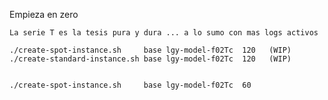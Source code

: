 Empieza en zero

    La serie T es la tesis pura y dura ... a lo sumo con mas logs activos

    ./create-spot-instance.sh     base lgy-model-f02Tc  120   (WIP)
    ./create-standard-instance.sh base lgy-model-f02Tc  120   (WIP)  


    ./create-spot-instance.sh     base lgy-model-f02Tc  60